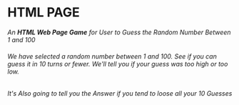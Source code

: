 # HTML PAGE

*An **HTML Web Page Game** for User to Guess the Random Number Between 1 and 100*

###### We have selected a random number between 1 and 100. See if you can guess it in 10 turns or fewer. We'll tell you if your guess was too high or too low.
###### It's Also going to tell you the Answer if you tend to loose all your 10 Guesses